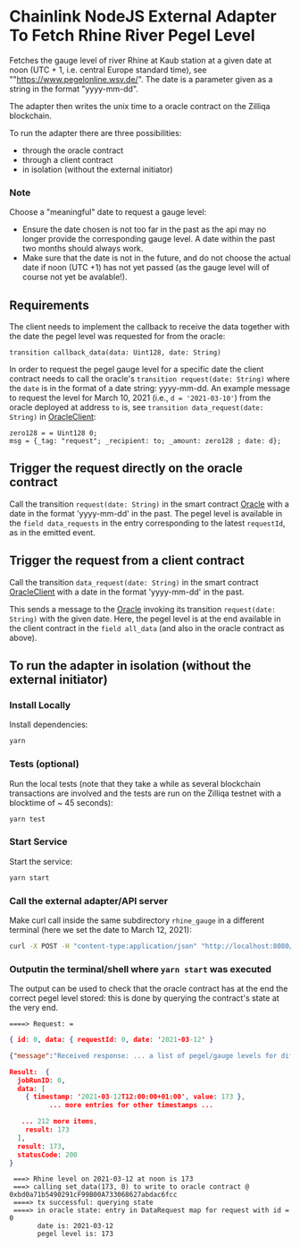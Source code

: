 # Chainlink NodeJS External Adapter To Fetch Rhine River Pegel Level

Fetches the gauge level of river Rhine at Kaub station at a given date at noon (UTC + 1, i.e. central Europe standard time), see ""https://www.pegelonline.wsv.de/". The date is a parameter given as a string in the format "yyyy-mm-dd".

The adapter then writes the unix time to a oracle contract on the Zilliqa blockchain.

To run the adapter there are three possibilities:
- through the oracle contract
- through a client contract
- in isolation (without the external initiator)

### Note 
Choose a "meaningful" date to request a gauge level:
- Ensure the date chosen is not too far in the past as the api may no longer provide the corresponding gauge level. A date within the past two months should always work.
- Make sure that the date is not in the future, and do not choose
the actual date if noon (UTC +1) has not yet passed (as the gauge level will of course not yet be avalable!).

## Requirements
The client needs to implement the callback to receive the data together with the date the pegel level was requested for from the oracle:
```code
transition callback_data(data: Uint128, date: String)
```
In order to request the pegel gauge level for a specific date the client contract needs to call the oracle's `transition request(date: String)` where the `date` is in the format of a date string: yyyy-mm-dd. An example message to request the level for March 10, 2021 (i.e., `d = '2021-03-10'`) from the oracle deployed at address `to` is, see
`transition data_request(date: String)` in [OracleClient](./scilla/OracleClient.scilla):
```code
zero128 = = Uint128 0;
msg = {_tag: "request"; _recipient: to; _amount: zero128 ; date: d};

```


## Trigger the request directly on the oracle contract
Call the transition `request(date: String)` in the smart contract [Oracle](./scilla/Oracle.scilla) with a date in the format 'yyyy-mm-dd' in the past. The pegel level is available in the `field data_requests` in the entry corresponding to the latest `requestId`, as in the emitted event.

## Trigger the request from a client contract
Call the transition `data_request(date: String)` in the smart contract [OracleClient](./scilla/OracleClient.scilla) with a date in the format 'yyyy-mm-dd' in the past.

This sends a message to the [Oracle](./scilla/Oracle.scilla) invoking its transition `request(date: String)` with the given date. Here, the pegel level is at the end available in the client contract in the `field all_data` (and also in the oracle contract as above).

## To run the adapter in isolation (without the external initiator)

### Install Locally
Install dependencies:

```bash
yarn
```

### Tests (optional)
Run the local tests (note that they take a while as several blockchain transactions are involved and the tests are run on the Zilliqa testnet with a blocktime of ~ 45 seconds):

```bash
yarn test
```
### Start Service

Start the service:
```bash
yarn start
```

### Call the external adapter/API server

Make curl call inside the same subdirectory `rhine_gauge` in a different terminal (here we set the date to March 12, 2021):
```bash
curl -X POST -H "content-type:application/json" "http://localhost:8080/" --data '{ "id": 0, "data": { "requestId": 0, "date": "2021-03-12"} }'
```

### Outputin the terminal/shell where ```yarn start``` was executed
The output can be used to check that the oracle contract has at the end the correct pegel level stored: this is done by querying the contract's state at the very end.

` ====> Request: = `
```json
{ id: 0, data: { requestId: 0, date: '2021-03-12' }
```
```json
{"message":"Received response: ... a list of pegel/gauge levels for different timestamps ... }
```
```json
Result:  {
  jobRunID: 0,
  data: [
    { timestamp: '2021-03-12T12:00:00+01:00', value: 173 },
          ... more entries for other timestamps ...

   ... 212 more items,
    result: 173
  ],
  result: 173,
  statusCode: 200
}
```
```
 ===> Rhine level on 2021-03-12 at noon is 173
 ===> calling set_data(173, 0) to write to oracle contract @  0xbd0a71b5490291cF99B00A733068627abdac6fcc
 ====> tx successful: querying state
 ====> in oracle state: entry in DataRequest map for request with id = 0
       date is: 2021-03-12
       pegel level is: 173
```
